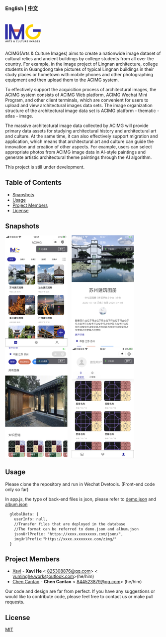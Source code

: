 ### English | [中文](./Chinese_Introduction)

# <img src='./images/logo.png' height='60'/>

ACIMG(Arts & Culture Images) aims to create a nationwide image dataset of cultural relics and ancient buildings by college students from all over the country.  For example, in the image project of Lingnan architecture, college students in Guangdong take pictures of typical Lingnan buildings in their study places or hometown with mobile phones and other photographing equipment and then upload them to the ACIMG system.

To effectively support the acquisition process of architectural images, the ACIMG system consists of ACIMG Web platform, ACIMG Wechat Mini Program, and other client terminals, which are convenient for users to upload and view architectural images data sets. The image organization structure of the architectural image data set is ACIMG platform - thematic - atlas - image.

The massive architectural image data collected by ACIMG will provide primary data assets for studying architectural history and architectural art and culture. At the same time, it can also effectively support migration and application, which means that architectural art and culture can guide the innovation and creation of other aspects. For example, users can select appropriate photos from ACIMG image data in AI-style paintings and generate artistic architectural theme paintings through the AI algorithm.

This project is still under development.

## Table of Contents
* [Snapshots](#Snapshots)
* [Usage](#Usage)
* [Project Members](#Project_Members)
* [License](#License)

## Snapshots <a name="Snapshots"></a>

<img src='./images/altas.png' width='200'/>&emsp;<img src='./images/detail1.png' width='200'/>&emsp;<img src='./images/detail2.png' width='200'/>&emsp;<img src='./images/my.png' width='200'/>

## Usage <a name="Usage"></a>

Please clone the repository and run in Wechat Dvetools. (Front-end code only so far)

In app.js, the type of back-end files is json, please refer to [demo.json](./data/demo.json) and [album.json](./data/album.json)

```
  globalData: {
    userInfo: null,
    //Transfer files that are deployed in the database
    //The format can be referred to demo.json and album.json
    jsonUrlPrefix: "https://xxxx.xxxxxxxx.com/json/",
    imgUrlPrefix:"https://xxxx.xxxxxxxx.com/zimg/"
  }
```

## Project Members <a name="Project_Members"></a>
- [Xavi](https://github.com/HeXavi8) - **Xavi He** &lt; 825308876@qq.com&gt; &lt; yuminghe.work@outlook.com&gt;(he/him)
- [Chen Cantao](https://github.com/JustForStudy064) - **Chen Cantao** &lt; 844523879@qq.com&gt; (he/him)

Our code and design are far from perfect. If you have any suggestions or would like to contribute code, please feel free to contact us or make pull requests. </br>

## License <a name="License"></a>
[MIT](./LICENSE)
